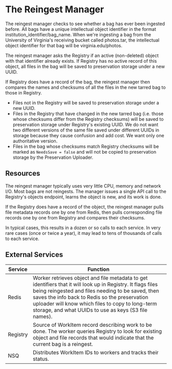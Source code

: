 # The Reingest Manager

The reingest manager checks to see whether a bag has ever been ingested before. All bags have a unique intellectual object identifier in the format institution_identifier/bag_name. When we're ingesting a bag from the University of Virginia's receiving bucket called photos.tar, the intellectual object identifier for that bag will be virginia.edu/photos.

The reingest manager asks the Registry if an active (non-deleted) object with that identifier already exists. If Registry has no active record of this object, all files in the bag will be saved to preservation storage under a new UUID.

If Registry does have a record of the bag, the reingest manager then compares the names and checksums of all the files in the new tarred bag to those in Registry.

* Files not in the Registry will be saved to preservation storage under a new UUID.
* Files in the Registry that have changed in the new tarred bag (i.e. those whose checksums differ from the Registry checksums) will be saved to preservation storage under Registry's existing UUID. We do not want two different versions of the same file saved under different UUIDs in storage because they cause confusion and add cost. We want only one authoritative version.
* Files in the bag whose checksums match Registry checksums will be marked as `NeedsSave = false` and will not be copied to preservation storage by the Preservation Uploader.

## Resources

The reingest manager typically uses very little CPU, memory and network I/O. Most bags are not reingests. The manager issues a single API call to the Registry's objects endpoint, learns the object is new, and its work is done.

If the Registry does have a record of the object, the reingest manager pulls file metadata records one by one from Redis, then pulls corresponding file records one by one from Registry and compares their checksums.

In typical cases, this results in a dozen or so calls to each service. In very rare cases (once or twice a year), it may lead to tens of thousands of calls to each service.

## External Services

| Service | Function |
| ------- | -------- |
| Redis | Worker retrieves object and file metadata to get identifiers that it will look up in Registry. It flags files being reingested and files needing to be saved, then saves the info back to Redis so the preservation uploader will know which files to copy to long-term storage, and what UUIDs to use as keys (S3 file names).
| Registry | Source of WorkItem record describing work to be done. The worker queries Registry to look for existing object and file records that would indicate that the current bag is a reingest.
| NSQ | Distributes WorkItem IDs to workers and tracks their status.
